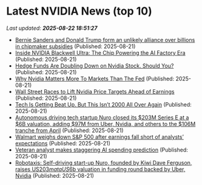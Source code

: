 # Latest NVIDIA News (top 10)
_Last updated: **2025-08-22 18:51:27**_

- [Bernie Sanders and Donald Trump form an unlikely alliance over billions in chipmaker subsidies](https://fortune.com/2025/08/21/bernie-sanders-donald-trump-intel-chips/) (Published: 2025-08-21)
- [Inside NVIDIA Blackwell Ultra: The Chip Powering the AI Factory Era](https://developer.nvidia.com/blog/inside-nvidia-blackwell-ultra-the-chip-powering-the-ai-factory-era/) (Published: 2025-08-21)
- [Hedge Funds Are Doubling Down on Nvidia Stock. Should You?](https://biztoc.com/x/5194d68b7d3bf29a) (Published: 2025-08-21)
- [Why Nvidia Matters More To Markets Than The Fed](https://www.forbes.com/sites/petercohan/2025/08/21/why-nvidia-matters-more-to-markets-than-the-fed/) (Published: 2025-08-21)
- [Wall Street Races to Lift Nvidia Price Targets Ahead of Earnings](https://biztoc.com/x/4861803d4814f0cb) (Published: 2025-08-21)
- [Tech Is Getting Beat Up. But This Isn’t 2000 All Over Again](https://biztoc.com/x/adb4d87e15a54379) (Published: 2025-08-21)
- [Autonomous driving tech startup Nuro closed its $203M Series E at a $6B valuation, adding $97M from Uber, Nvidia, and others to the $106M tranche from April](https://biztoc.com/x/321e86dae15b7b66) (Published: 2025-08-21)
- [Walmart weighs down S&P 500 after earnings fall short of analysts’ expectations](https://fortune.com/2025/08/21/walmart-weighs-down-sp-500-after-earnings-fall-short-of-analysts-expectations/) (Published: 2025-08-21)
- [Veteran analyst makes staggering AI spending prediction](https://www.thestreet.com/technology/veteran-analyst-makes-staggering-ai-spending-prediction) (Published: 2025-08-21)
- [Robotaxis: Self-driving start-up Nuro, founded by Kiwi Dave Ferguson, raises US$203m at a US$6b valuation in funding round backed by Uber, Nvidia](https://www.nzherald.co.nz/business/robotaxis-self-driving-start-up-nuro-founded-by-kiwi-dave-ferguson-raises-us203m-at-a-us6b-valuation-in-funding-round-backed-by-uber-nvidia/FDLS4XENRFANLCOPW3GQ2YJKTQ/) (Published: 2025-08-21)
